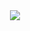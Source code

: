 <div align="center">
  <img src="https://gmind.s3.amazonaws.com/upload/photos/2020/07/3uuaFqFQ9kslRCmVG76U_02_8b58ddfba830b6c39d354cfec820f036_image.jpg" />
</div>
